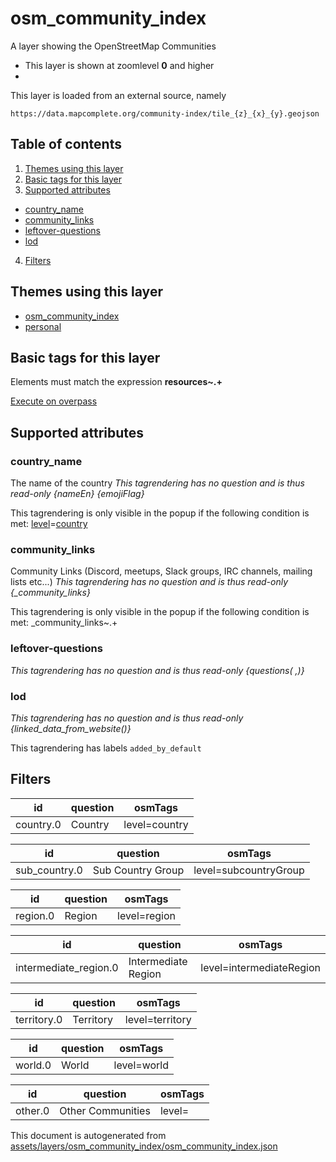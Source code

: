 [//]: # (WARNING: this file is automatically generated. Please find the sources at the bottom and edit those sources)

# osm_community_index

A layer showing the OpenStreetMap Communities

 - This layer is shown at zoomlevel **0** and higher
 - <img src='../warning.svg' height='1rem'/>

This layer is loaded from an external source, namely 

`https://data.mapcomplete.org/community-index/tile_{z}_{x}_{y}.geojson`

## Table of contents

1. [Themes using this layer](#themes-using-this-layer)
2. [Basic tags for this layer](#basic-tags-for-this-layer)
3. [Supported attributes](#supported-attributes)
  - [country_name](#country_name)
  - [community_links](#community_links)
  - [leftover-questions](#leftover-questions)
  - [lod](#lod)
4. [Filters](#filters)

## Themes using this layer

 - [osm_community_index](https://mapcomplete.org/osm_community_index)
 - [personal](https://mapcomplete.org/personal)

## Basic tags for this layer

Elements must match the expression **resources~.+**

[Execute on overpass](http://overpass-turbo.eu/?Q=%5Bout%3Ajson%5D%5Btimeout%3A90%5D%3B%28%20%20%20%20nwr%5B%22resources%22%5D%28%7B%7Bbbox%7D%7D%29%3B%0A%29%3Bout%20body%3B%3E%3Bout%20skel%20qt%3B)

## Supported attributes

### country_name
The name of the country
_This tagrendering has no question and is thus read-only_
*{nameEn} {emojiFlag}*

This tagrendering is only visible in the popup if the following condition is met: <a href='https://wiki.openstreetmap.org/wiki/Key:level' target='_blank'>level</a>=<a href='https://wiki.openstreetmap.org/wiki/Tag:level%3Dcountry' target='_blank'>country</a>

### community_links
Community Links (Discord, meetups, Slack groups, IRC channels, mailing lists etc...)
_This tagrendering has no question and is thus read-only_
*{_community_links}*

This tagrendering is only visible in the popup if the following condition is met: _community_links~.+

### leftover-questions

_This tagrendering has no question and is thus read-only_
*{questions( ,)}*

### lod

_This tagrendering has no question and is thus read-only_
*{linked_data_from_website()}*

This tagrendering has labels 
`added_by_default`

## Filters

| id | question | osmTags |
-----|-----|----- |
| country.0 | Country | level=country |

| id | question | osmTags |
-----|-----|----- |
| sub_country.0 | Sub Country Group | level=subcountryGroup |

| id | question | osmTags |
-----|-----|----- |
| region.0 | Region | level=region |

| id | question | osmTags |
-----|-----|----- |
| intermediate_region.0 | Intermediate Region | level=intermediateRegion |

| id | question | osmTags |
-----|-----|----- |
| territory.0 | Territory | level=territory |

| id | question | osmTags |
-----|-----|----- |
| world.0 | World | level=world |

| id | question | osmTags |
-----|-----|----- |
| other.0 | Other Communities | level= |



This document is autogenerated from [assets/layers/osm_community_index/osm_community_index.json](https://source.mapcomplete.org/MapComplete/MapComplete/src/branch/develop/assets/layers/osm_community_index/osm_community_index.json)

